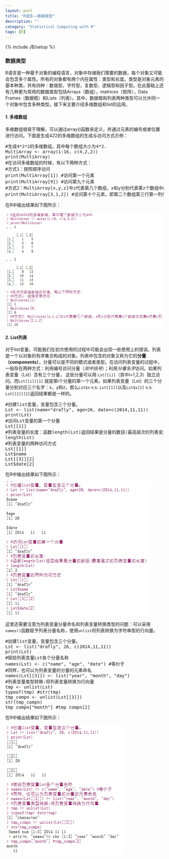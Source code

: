 ```yaml
---
layout: post
title: "R语言——数据类型"
description: ""
category: "Statistical Computing with R"
tags: [R]
---
```

{% include JB/setup %}
<script src="https://google-code-prettify.googlecode.com/svn/loader/run_prettify.js"></script>

### 数据类型

R语言是一种基于对象的编程语言，对象中存储我们需要的数据，每个对象又可能会包含多个属性。所有的对象都有两个内在属性：类型和长度。类型是对象元素的基本种类，共有四种：数值型，字符型，复数型、逻辑型和因子型。在此基础上还有几种更为常用的数据类型包括Arrays（数组），matrices（矩阵），Data Frames（数据框）和Lists（列表）。其中，数据框和列表两种类型可以允许同一个对象中包含多种类型。接下来主要介绍多维数组和list的运用。

#### 1. 多维数组
多维数组很易于理解，可以通过array()函数来定义，并通过元素的编号或者位置进行访问。下面是生成4*2*2的多维数组的生成与访问方式示例：

<pre class="prettyprint">
#生成4*2*2的多维数组，其中每个数组大小为4*2.
MultiArray <- array(1:16, c(4,2,2))
print(MultiArray)
#在访问多维数组的时候，有以下两种方式：
#方式1：按照顺序访问
print(MultiArray[1]) #访问第一个元素
print(MultiArray[9]) #访问第九个元素
#方式2：MultiArray[x,y,z]中z代表第几个数组，x和y分别代表第z个数组中的第x行第y列
print(MultiArray[3,1,2]) #访问第十个元素，即第二个数组第三行第一列位置的元素值
</pre>

在R中输出结果如下图所示：

![Rmultiarray](/img/R/datatype/multiArray.jpg)

#### 2. List列表
对于list变量，可能我们在初次使用的过程中可能会出现一些使用上的错误。列表是一个以对象的有序集合构成的对象。列表中包含的对象又称为它的**分量（components）**，分量可以是不同的模式或者类型。在访问列表变量的过程中，一般存在两种方式：利用编号访问分量（_双中括号_）；利用*分量名字*访问。如果列表变量（Lst）含有三个分量， 这些分量可以用 `Lst[[i]]`（其中i=1,2,3）独立访问。而`Lst[[i]][1]` 就是第i个分量的第一个元素。如果列表变量（Lst）的三个分量分别对应三个名字：x，y和z，那么`Lst$x` v.s. `Lst[[1]]`以及`Lst$x[2]` v.s. `Lst[[1]][2]`返回结果都是一样的。

<pre class="prettyprint">
#创建list变量，变量包含三个分量。
Lst <- list(name="drafly", age=26, date=c(2014,11,11))
print(Lst)
#访问Lst变量的第一个分量
Lst[[1]]
#列表变量的长度：函数length(Lst)返回结果是分量的数目(最高层次的列表变量的长度)
length(Lst)
#列表变量的两种访问方式
Lst[[1]]
Lst$name
Lst[[3]][2]
Lst$date[2]
</pre>

在R中输出结果如下图所示：

![list变量](/img/R/datatype/list.jpg)

这里还需要注意为列表变量分量命名和列表变量转换类型的问题：可以采用`names()`函数赋予列表分量名称，使用`unlist`将列表转换为字符串型的行向量。

<pre class="prettyprint">
#创建list变量，变量包含三个分量。
Lst <- list("drafly", 26, c(2014,11,11))
print(Lst)
#赋给列表变量Lst各个分量名称
names(Lst) <- c("name", "age", "date") #等价于
#同样，也可以为列表变量的分量的元素命名
names(Lst[[3]]) <- list("year", "month", "day")
#列表变量类型转换:将列表变量转换为行向量
tmp <- unlist(Lst)
typeof(tmp) #str(tmp)
tmp_compn <- unlist(Lst[[3]])
str(tmp_compn)
tmp_compn["month"] #tmp_compn[2]
</pre>

在R中输出结果如下图所示：

![list转换](/img/R/datatype/list_transf.jpg)